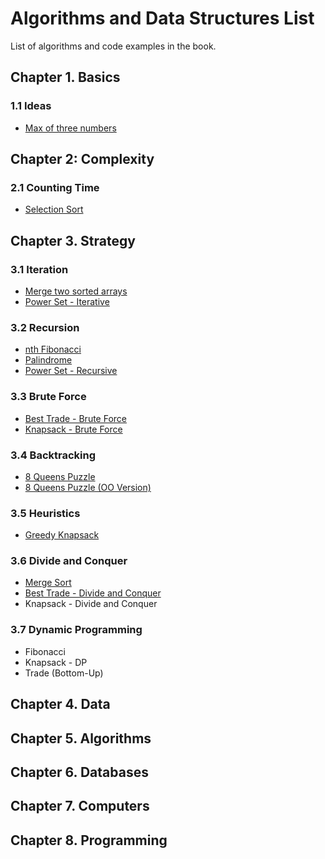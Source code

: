 # Algorithms and Data Structures List

List of algorithms and code examples in the book.

## Chapter 1. Basics

### 1.1 Ideas

* [Max of three numbers](./01-basics/algorithms/max-of-three-numbers.js)

## Chapter 2: Complexity

### 2.1 Counting Time

* [Selection Sort](./02-complexity/algorithms/selection-sort.js)

## Chapter 3. Strategy

### 3.1 Iteration

* [Merge two sorted arrays](./03-strategy/algorithms/merge-two-sorted-lists.js)
* [Power Set - Iterative](./03-strategy/algorithms/power-set.js)

### 3.2 Recursion

* [nth Fibonacci](./03-strategy/algorithms/fibonacci.js)
* [Palindrome](./03-strategy/algorithms/palindrome.js)
* [Power Set - Recursive](./03-strategy/algorithms/power-set-recursive.js)

### 3.3 Brute Force

* [Best Trade - Brute Force](./03-strategy/algorithms/best-trade.js)
* [Knapsack - Brute Force](./03-strategy/algorithms/knapsack.js)

### 3.4 Backtracking

* [8 Queens Puzzle](./03-strategy/algorithms/eight-queens-puzzle.v2.js)
* [8 Queens Puzzle (OO Version)](./03-strategy/algorithms/eight-queens-puzzle.v1.js)

### 3.5 Heuristics

* [Greedy Knapsack](./03-strategy/algorithms/greedy-knapsack.js)

### 3.6 Divide and Conquer

* [Merge Sort](./03-strategy/algorithms/merge-sort.js)
* [Best Trade - Divide and Conquer](./03-strategy/algorithms/best-trade-divide-n-conquer.js)
* Knapsack - Divide and Conquer

### 3.7 Dynamic Programming

* Fibonacci
* Knapsack - DP
* Trade (Bottom-Up)

## Chapter 4. Data

## Chapter 5. Algorithms

## Chapter 6. Databases

## Chapter 7. Computers

## Chapter 8. Programming